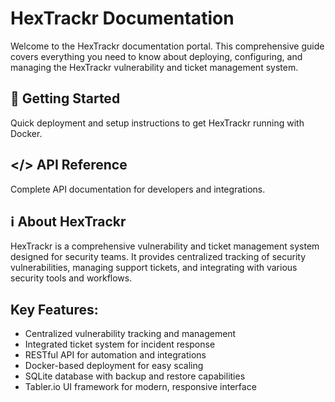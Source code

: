# HexTrackr Documentation

Welcome to the HexTrackr documentation portal. This comprehensive guide covers everything you need to know about deploying, configuring, and managing the HexTrackr vulnerability and ticket management system.

## 🚀 Getting Started

Quick deployment and setup instructions to get HexTrackr running with Docker.

## </> API Reference

Complete API documentation for developers and integrations.

## ℹ️ About HexTrackr

HexTrackr is a comprehensive vulnerability and ticket management system designed for security teams. It provides centralized tracking of security vulnerabilities, managing support tickets, and integrating with various security tools and workflows.

## Key Features:

- Centralized vulnerability tracking and management
- Integrated ticket system for incident response
- RESTful API for automation and integrations
- Docker-based deployment for easy scaling
- SQLite database with backup and restore capabilities
- Tabler.io UI framework for modern, responsive interface
